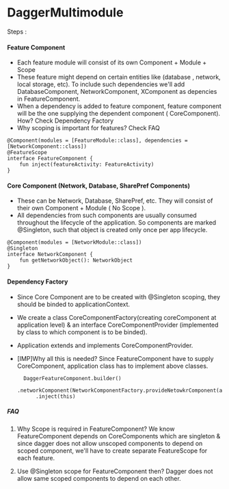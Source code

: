 # DaggerMultimodule

Steps : 

#### Feature Component
- Each feature module will consist of its own Component + Module + Scope
- These feature might depend on certain entities like (database , network, local storage, etc). To include such dependencies we'll add DatabaseComponent, NetworkComponent, XComponent as depencies in FeatureComponent.
- When a dependency is added to feature component, feature component will be the one supplying the dependent component ( CoreComponent). How? Check Dependency Factory
- Why scoping is important for features? Check FAQ

~~~ 
@Component(modules = [FeatureModule::class], dependencies = [NetworkComponent::class])
@FeatureScope
interface FeatureComponent {
    fun inject(featureActivity: FeatureActivity)
}
~~~

#### Core Component (Network, Database, SharePref Components)
- These can be Network, Database, SharePref, etc. They will consist of their own Component + Module ( No Scope ).
- All dependencies from such components are usually consumed throughout the lifecycle of the application. So components are marked @Singleton, such that object is created only once per app lifecycle.
~~~
@Component(modules = [NetworkModule::class])
@Singleton
interface NetworkComponent {
    fun getNetworkObject(): NetworkObject
}
~~~

#### Dependency Factory
- Since Core Component are to be created with @Singleton scoping, they should be binded to applicationContext. 
- We create a class CoreComponentFactory(creating coreComponent at application level) & an interface CoreComponentProvider (implemented by class to which component is to be binded).
- Application extends and implements CoreComponentProvider.
- [IMP]Why all this is needed? Since FeatureComponent have to supply CoreComponent, application class has to implement above classes.

        DaggerFeatureComponent.builder()
            .networkComponent(NetworkComponentFactory.provideNetowkrComponent(application)).build()
            .inject(this)






##### FAQ
1. Why Scope is required in FeatureComponent?
We know FeatureComponent depends on CoreComponents which are singleton & since dagger does not allow unscoped components to depend on scoped component, we'll have to create separate FeatureScope for each feature.

2. Use @Singleton scope for FeatureComponent then?
Dagger does not allow same scoped components to depend on each other.





